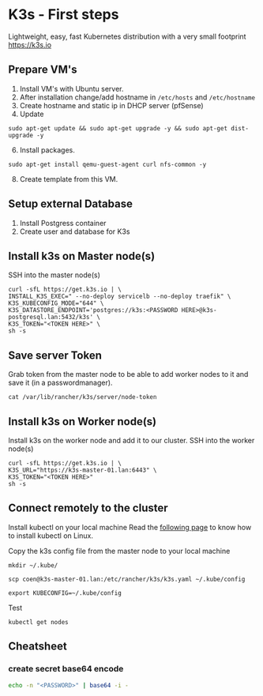 # K3s - First steps

Lightweight, easy, fast Kubernetes distribution with a very small footprint
https://k3s.io

## Prepare VM's

1. Install VM's with Ubuntu server.
2. After installation change/add hostname in `/etc/hosts` and `/etc/hostname`
3. Create hostname and static ip in DHCP server (pfSense)
4. Update

```
sudo apt-get update && sudo apt-get upgrade -y && sudo apt-get dist-upgrade -y
```

6. Install packages.

```
sudo apt-get install qemu-guest-agent curl nfs-common -y
```

8. Create template from this VM.

## Setup external Database

1. Install Postgress container
2. Create user and database for K3s

## Install k3s on Master node(s)

SSH into the master node(s)
```
curl -sfL https://get.k3s.io | \
INSTALL_K3S_EXEC=" --no-deploy servicelb --no-deploy traefik" \
K3S_KUBECONFIG_MODE="644" \
K3S_DATASTORE_ENDPOINT='postgres://k3s:<PASSWORD HERE>@k3s-postgresql.lan:5432/k3s' \
K3S_TOKEN="<TOKEN HERE>" \
sh -s 
```

## Save server Token

Grab token from the master node to be able to add worker nodes to it and save it (in a passwordmanager).

```
cat /var/lib/rancher/k3s/server/node-token
```

## Install k3s on Worker node(s)

Install k3s on the worker node and add it to our cluster. SSH into the worker node(s)

```
curl -sfL https://get.k3s.io | \
K3S_URL="https://k3s-master-01.lan:6443" \
K3S_TOKEN="<TOKEN HERE>"
sh -s
```

## Connect remotely to the cluster

Install kubectl on your local machine
Read the [following page](https://kubernetes.io/docs/tasks/tools/install-kubectl-linux/) to know how to install kubectl on Linux.

Copy the k3s config file from the master node to your local machine

```
mkdir ~/.kube/

scp coen@k3s-master-01.lan:/etc/rancher/k3s/k3s.yaml ~/.kube/config

export KUBECONFIG=~/.kube/config

```

Test

```
kubectl get nodes
```

## Cheatsheet

### create secret base64 encode

```bash
echo -n "<PASSWORD>" | base64 -i -
```
